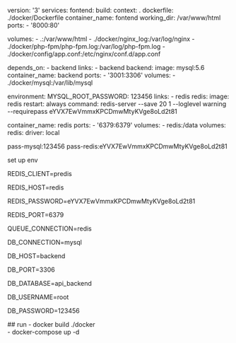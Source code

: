 <p>version: &#39;3&#39; services: fontend: build: context: . dockerfile: ./docker/Dockerfile container_name: fontend working_dir: /var/www/html ports: - &#39;8000:80&#39;</p>

<p>volumes: - .:/var/www/html - ./docker/nginx_log:/var/log/nginx - ./docker/php-fpm/php-fpm.log:/var/log/php-fpm.log - ./docker/config/app.conf:/etc/nginx/conf.d/app.conf</p>

<p>depends_on: - backend links: - backend backend: image: mysql:5.6 container_name: backend ports: - &#39;3001:3306&#39; volumes: - ./docker/mysql:/var/lib/mysql</p>

<p>environment: MYSQL_ROOT_PASSWORD: 123456 links: - redis redis: image: redis restart: always command: redis-server --save 20 1 --loglevel warning --requirepass eYVX7EwVmmxKPCDmwMtyKVge8oLd2t81</p>

<p>container_name: redis ports: - &#39;6379:6379&#39; volumes: - redis:/data volumes: redis: driver: local</p>

<p>pass-mysql:123456 pass-redis:eYVX7EwVmmxKPCDmwMtyKVge8oLd2t81</p>

<p>set up env</p>

<p>REDIS_CLIENT=predis</p>

<p>REDIS_HOST=redis</p>

<p>REDIS_PASSWORD=eYVX7EwVmmxKPCDmwMtyKVge8oLd2t81</p>

<p>REDIS_PORT=6379</p>

<p>QUEUE_CONNECTION=redis</p>

<p>DB_CONNECTION=mysql</p>

<p>DB_HOST=backend</p>

<p>DB_PORT=3306</p>

<p>DB_DATABASE=api_backend</p>

<p>DB_USERNAME=root</p>

<p>DB_PASSWORD=123456</p>
## run
- docker build ./docker <br/>
- docker-compose up -d
